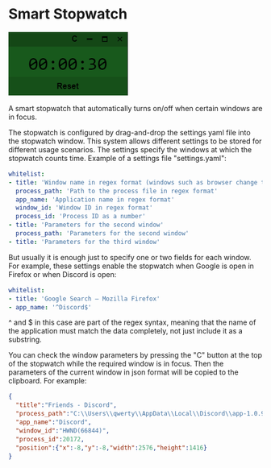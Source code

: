 # Smart Stopwatch

![interface](docs/screen1.png)

A smart stopwatch that automatically turns on/off when certain windows are in focus.

The stopwatch is configured by drag-and-drop the settings yaml file into the stopwatch window. This system allows different settings to be stored for different usage scenarios. The settings specify the windows at which the stopwatch counts time. Example of a settings file "settings.yaml":

```yaml
whitelist:
- title: 'Window name in regex format (windows such as browser change their name depending on what is open inside).'
  process_path: 'Path to the process file in regex format'
  app_name: 'Application name in regex format'
  window_id: 'Window ID in regex format'
  process_id: 'Process ID as a number'
- title: 'Parameters for the second window'
  process_path: 'Parameters for the second window'
- title: 'Parameters for the third window'
```

But usually it is enough just to specify one or two fields for each window. For example, these settings enable the stopwatch when Google is open in Firefox or when Discord is open:

```yaml
whitelist:
- title: 'Google Search — Mozilla Firefox'
- app_name: '^Discord$'
```
^ and $ in this case are part of the regex syntax, meaning that the name of the application must match the data completely, not just include it as a substring.

You can check the window parameters by pressing the "C" button at the top of the stopwatch while the required window is in focus. Then the parameters of the current window in json format will be copied to the clipboard. For example:

```json
{
  "title":"Friends - Discord",
  "process_path":"C:\\Users\\qwerty\\AppData\\Local\\Discord\\app-1.0.9037\\Discord.exe",
  "app_name":"Discord",
  "window_id":"HWND(66844)",
  "process_id":20172,
  "position":{"x":-8,"y":-8,"width":2576,"height":1416}
}
```
